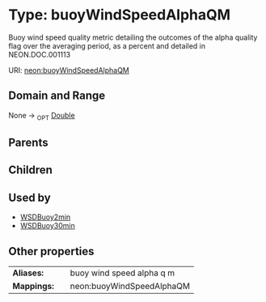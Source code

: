 
# Type: buoyWindSpeedAlphaQM


Buoy wind speed quality metric detailing the outcomes of the alpha quality flag over the averaging period, as a percent and detailed in NEON.DOC.001113

URI: [neon:buoyWindSpeedAlphaQM](https://data.neonscience.org/buoyWindSpeedAlphaQM)


## Domain and Range

None ->  <sub>OPT</sub> [Double](types/Double.md)

## Parents


## Children


## Used by

 * [WSDBuoy2min](WSDBuoy2min.md)
 * [WSDBuoy30min](WSDBuoy30min.md)

## Other properties

|  |  |  |
| --- | --- | --- |
| **Aliases:** | | buoy wind speed alpha q m |
| **Mappings:** | | neon:buoyWindSpeedAlphaQM |

